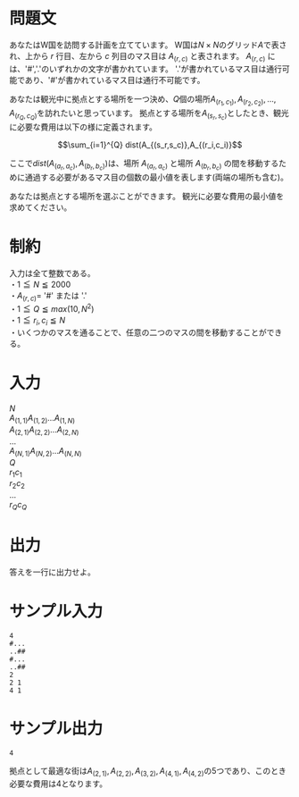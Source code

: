 # 問題文

あなたはW国を訪問する計画を立てています。
W国は$N × N$のグリッド$A$で表され、上から $r$ 行目、左から $c$ 列目のマス目は $A_{(r,c)}$ と表されます。
$A_{(r,c)}$ には、'#','.'のいずれかの文字が書かれています。
'.'が書かれているマス目は通行可能であり、'#'が書かれているマス目は通行不可能です。

あなたは観光中に拠点とする場所を一つ決め、$Q$個の場所$A_{(r_1,c_1)},A_{(r_2,c_2)}, ... , A_{(r_Q,c_Q)}$を訪れたいと思っています。
拠点とする場所を$A_{(s_r,s_c)}$としたとき、観光に必要な費用は以下の様に定義されます。

$$\sum_{i=1}^{Q} dist(A_{(s_r,s_c)},A_{(r_i,c_i)}$$

ここで$dist(A_{(a_r,a_c)},A_{(b_r,b_c)})$は、場所 $A_{(a_r,a_c)}$ と場所 $A_{(b_r,b_c)}$ の間を移動するために通過する必要があるマス目の個数の最小値を表します(両端の場所も含む)。

あなたは拠点とする場所を選ぶことができます。
観光に必要な費用の最小値を求めてください。

# 制約
入力は全て整数である。  
・$1≦N≦2000$  
・$A_{(r,c)}=$ '#' または '.'  
・$1≦Q≦max(10,N^2)$  
・$1≦r_i,c_i≦N$  
・いくつかのマスを通ることで、任意の二つのマスの間を移動することができる。

# 入力

$N$  
$A_{(1,1)} A_{(1,2)}  ...   A_{(1,N)}$  
$A_{(2,1)} A_{(2,2)}  ...   A_{(2,N)}$  
$...$  
$A_{(N,1)} A_{(N,2)}  ...   A_{(N,N)}$  
$Q$  
$r_1 c_1$  
$r_2 c_2$  
...  
$r_Q c_Q$  

# 出力
答えを一行に出力せよ。

# サンプル入力

```
4  
#...  
..## 
#... 
..##
2
2 1  
4 1
```

# サンプル出力

```
4
```
拠点として最適な街は$A_{(2,1)},A_{(2,2)},A_{(3,2)},A_{(4,1)},A_{(4,2)}$の5つであり、このとき必要な費用は4となります。